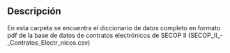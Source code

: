 ## Descripción

En esta carpeta se encuentra el diccionario de datos completo en formato pdf de la base  de datos de contratos
electrónicos de SECOP II (SECOP_II_-_Contratos_Electr_nicos.csv)
